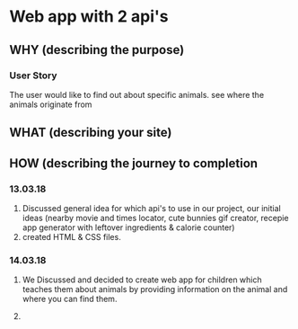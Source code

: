 # Web app with 2 api's

## WHY (describing the purpose)
### User Story
The user would like to find out about specific animals.
see where the animals originate from
## WHAT (describing your site)
## HOW (describing the journey to completion

### 13.03.18
  1. Discussed general idea for which api's to use in our project, our initial ideas (nearby movie and times locator, cute bunnies gif creator, recepie app generator with leftover ingredients & calorie counter)
  2. created HTML & CSS files.

### 14.03.18
  1. We Discussed and decided to create web app for children which teaches them about animals by providing information on the animal and where you can find them.

  2.
